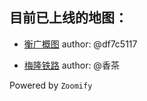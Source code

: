 ## 目前已上线的地图：


* [衡广概图](https://toocheer.github.io/maps/hengguang/) 
	author: @df7c5117

* [梅隆铁路](https://toocheer.github.io/maps/meilong/)
	author: @香茶


Powered by `Zoomify`